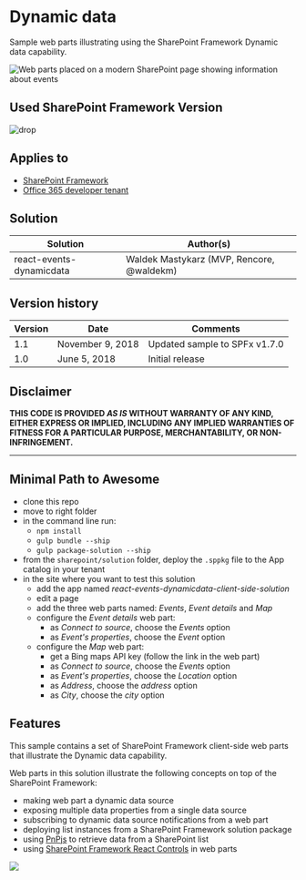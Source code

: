 # Dynamic data

Sample web parts illustrating using the SharePoint Framework Dynamic data capability.

![Web parts placed on a modern SharePoint page showing information about events](./assets/dynamic-data-webparts.png)

## Used SharePoint Framework Version 
![drop](https://img.shields.io/badge/drop-1.7.0-green.svg)

## Applies to

* [SharePoint Framework](https://docs.microsoft.com/sharepoint/dev/spfx/sharepoint-framework-overview)
* [Office 365 developer tenant](https://docs.microsoft.com/sharepoint/dev/spfx/set-up-your-developer-tenant)

## Solution

Solution|Author(s)
--------|---------
react-events-dynamicdata|Waldek Mastykarz (MVP, Rencore, @waldekm)

## Version history

Version|Date|Comments
-------|----|--------
1.1|November 9, 2018|Updated sample to SPFx v1.7.0
1.0|June 5, 2018|Initial release

## Disclaimer
**THIS CODE IS PROVIDED *AS IS* WITHOUT WARRANTY OF ANY KIND, EITHER EXPRESS OR IMPLIED, INCLUDING ANY IMPLIED WARRANTIES OF FITNESS FOR A PARTICULAR PURPOSE, MERCHANTABILITY, OR NON-INFRINGEMENT.**

---

## Minimal Path to Awesome

* clone this repo
* move to right folder
* in the command line run:
  * `npm install`
  * `gulp bundle --ship`
  * `gulp package-solution --ship`
* from the `sharepoint/solution` folder, deploy the `.sppkg` file to the App catalog in your tenant
* in the site where you want to test this solution
  * add the app named _react-events-dynamicdata-client-side-solution_
  * edit a page
  * add the three web parts named: _Events_, _Event details_ and _Map_
  * configure the _Event details_ web part:
    * as _Connect to source_, choose the _Events_ option
    * as _Event's properties_, choose the _Event_ option
  * configure the _Map_ web part:
    * get a Bing maps API key (follow the link in the web part)
    * as _Connect to source_, choose the _Events_ option
    * as _Event's properties_, choose the _Location_ option
    * as _Address_, choose the _address_ option
    * as _City_, choose the _city_ option

## Features

This sample contains a set of SharePoint Framework client-side web parts that illustrate the Dynamic data capability.

Web parts in this solution illustrate the following concepts on top of the SharePoint Framework:

* making web part a dynamic data source
* exposing multiple data properties from a single data source
* subscribing to dynamic data source notifications from a web part
* deploying list instances from a SharePoint Framework solution package
* using [PnPjs](https://github.com/pnp/pnpjs) to retrieve data from a SharePoint list
* using [SharePoint Framework React Controls](https://github.com/SharePoint/sp-dev-fx-controls-react) in web parts

<img src="https://telemetry.sharepointpnp.com/sp-dev-fx-webparts/samples/react-events-dynamicdata" />